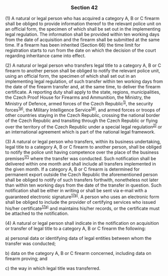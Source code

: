 ### <a name="section_42"></a><p align="center">Section 42</p>

(1) A natural or legal person who has acquired a category A, B or C firearm shall be obliged to provide information thereof to the relevant police unit on an official form, the specimen of which shall be set out in the implementing legal regulation. The information shall be provided within ten working days from the date of acquisition and the firearm shall be submitted at the same time. If a firearm has been inherited (Section 66) the time limit for registration starts to run from the date on which the decision of the court regarding inheritance came into effect.

(2) A natural or legal person who transfers legal title to a category A, B or C firearm to another person shall be obliged to notify the relevant police unit, using an official form, the specimen of which shall set out in an implementing legal regulation, of such transfer within ten working days from the date of the firearm transfer and, at the same time, to deliver the firearm certificate. A reporting duty shall apply to the state, regions, municipalities, the Czech Proof House for Firearms and Ammunition, the Ministry, the Ministry of Defence, armed forces of the Czech Republic</a><sup>[1)](#fn1)</sup>, the security forces<sup>[1a)](#fn1a)</sup>, the Military Intelligence Service</a><sup>[1a)](#fn1a)</sup>, and armed forces or troops of other countries staying in the Czech Republic, crossing the national border of the Czech Republic and transiting through the Czech Republic or flying over the territory of the Czech Republic under a special legal regulation<sup>[2)](#fn2)</sup> or an international agreement which is part of the national legal framework.

(3) A natural or legal person who transfers, within its business undertaking, legal title to a category A, B or C firearm to another person, shall be obliged to notify the police unit having competence over the place of the business premises<a name="fn17_ref"></a><sup>[17)](#fn17)</sup> where the transfer was conducted. Such notification shall be delivered within one month and shall include all transfers implemented in the given month. If a category A, B or C firearm is determined for permanent export outside the Czech Republic the aforementioned person shall be obliged to notify of such transfers forthwith, nonetheless not later than within ten working days from the date of the transfer in question. Such notification shall be either in writing or shall be sent via e-mail with a guaranteed electronic signature<a name="fn17a_ref"></a><sup>[17a)](#fn17a)</sup>. A person who uses an electronic form shall be obliged to include the provider of certifying services who issued his/her certificate<sup>[17a)](#fn17a)</sup>
 and maintains his/her records, or the certificate must be attached to the notification.

 (4) A natural or legal person shall indicate in the notification on acquisition or transfer of legal title to a category A, B or C firearm the following:

a) personal data or identifying data of legal entities between whom the transfer was conducted;

b) data on the category A, B or C firearm concerned, including data on firearm proving; and

c) the way in which legal title was transferred.

